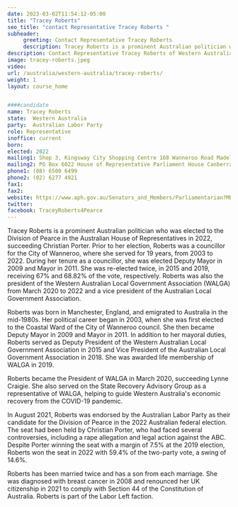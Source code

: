 ```yaml
---
date: 2023-03-02T11:54:12-05:00
title: "Tracey Roberts"
seo_title: "contact Representative Tracey Roberts "
subheader:
     greeting: Contact Representative Tracey Roberts
     description: Tracey Roberts is a prominent Australian politician who was elected to the Division of Pearce in the Australian House of Representatives in 2022, succeeding Christian Porter.
description: Contact Representative Tracey Roberts of Western Australia. Contact information for Tracey Roberts includes email address, phone number, and mailing address.
image: tracey-roberts.jpeg
video:
url: /australia/western-australia/tracey-roberts/
weight: 1
layout: course_home


####candidate
name: Tracey Roberts
state:	Western Australia
party:	Australian Labor Party
role: Representative
inoffice: current
born:  
elected: 2022
mailing1: Shop 3, Kingsway City Shopping Centre 168 Wanneroo Road Madeley, WA, 6065
mailing2: PO Box 6022 House of Representative Parliament House Canberra ACT 2600
phone1: (08) 6500 6499
phone2: (02) 6277 4921
fax1:
fax2:
website: https://www.aph.gov.au/Senators_and_Members/Parliamentarian?MPID=157125
twitter:
facebook: TraceyRoberts4Pearce
---
```


Tracey Roberts is a prominent Australian politician who was elected to the Division of Pearce in the Australian House of Representatives in 2022, succeeding Christian Porter. Prior to her election, Roberts was a councillor for the City of Wanneroo, where she served for 19 years, from 2003 to 2022. During her tenure as a councillor, she was elected Deputy Mayor in 2009 and Mayor in 2011. She was re-elected twice, in 2015 and 2019, receiving 67% and 68.82% of the vote, respectively. Roberts was also the president of the Western Australian Local Government Association (WALGA) from March 2020 to 2022 and a vice president of the Australian Local Government Association.

Roberts was born in Manchester, England, and emigrated to Australia in the mid-1980s. Her political career began in 2003, when she was first elected to the Coastal Ward of the City of Wanneroo council. She then became Deputy Mayor in 2009 and Mayor in 2011. In addition to her mayoral duties, Roberts served as Deputy President of the Western Australian Local Government Association in 2015 and Vice President of the Australian Local Government Association in 2018. She was awarded life membership of WALGA in 2019.

Roberts became the President of WALGA in March 2020, succeeding Lynne Craigie. She also served on the State Recovery Advisory Group as a representative of WALGA, helping to guide Western Australia's economic recovery from the COVID-19 pandemic.

In August 2021, Roberts was endorsed by the Australian Labor Party as their candidate for the Division of Pearce in the 2022 Australian federal election. The seat had been held by Christian Porter, who had faced several controversies, including a rape allegation and legal action against the ABC. Despite Porter winning the seat with a margin of 7.5% at the 2019 election, Roberts won the seat in 2022 with 59.4% of the two-party vote, a swing of 14.6%.

Roberts has been married twice and has a son from each marriage. She was diagnosed with breast cancer in 2008 and renounced her UK citizenship in 2021 to comply with Section 44 of the Constitution of Australia. Roberts is part of the Labor Left faction.